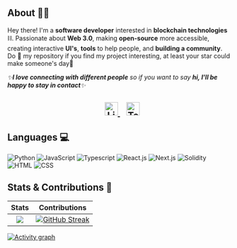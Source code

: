 ## About 🐱‍👤

Hey there! I'm a **software developer** interested in **blockchain technologies**⛓. Passionate about **Web 3.0**, making **open-source** more accessible, creating interactive **UI's**, **tools** to help people, and **building a community**. Do :star2: my repository if you find my project interesting, at least your star could make someone's day:pray:
<br>

<em>✨<b>I love connecting with different people</b> so if you want to say <b>hi, I'll be happy to stay in contact</b>✨</em>

<h2 align="center">
  &nbsp;&nbsp;
  <a href="https://www.linkedin.com/in/christos-stefanis/">
    <img src="https://www.vectorlogo.zone/logos/linkedin/linkedin-icon.svg" alt="LinkedIn Profile" height="30" width="30">
  </a>
  &nbsp;&nbsp;
  <a href="https://t.me/kaieverdream">
    <img src="https://cdn-icons-png.flaticon.com/512/2111/2111646.png" alt="Telegram" height="30" width="30">
  </a>
<!--   &nbsp;&nbsp;
  <a href="https://gitcoin.co/chrisstef">
    <img src="https://c.gitcoin.co/avatars/3796775e0f4505332d58e331488d56e9/gitcoinco.png" alt="GitCoin" height="30" width="30">
  </a> -->
 </h2>
  

## Languages 💻

![Python](http://img.shields.io/badge/-Python-3776AB?style=plastic-square&logo=python&logoColor=ffffff)
![JavaScript](https://img.shields.io/badge/-JavaScript-%23F7DF1C?style=plastic-square&logo=javascript&logoColor=000000&labelColor=%23F7DF1C&color=%23FFCE5A)
![Typescript](https://img.shields.io/badge/TypeScript-007ACC?style=plastic-square&logo=typescript&logoColor=white)
![React.js](https://img.shields.io/badge/-React.js-61DAFB?style=plastic-square&logo=react&logoColor=ffffff)
![Next.js](https://img.shields.io/badge/-Next.js-fff?style=plastic-square&logo=next.js&logoColor=ffffff)
![Solidity](http://img.shields.io/badge/-Solidity-5B4638?style=plastic-square&logo=solidity&logoColor=ffffff)
![HTML](https://img.shields.io/badge/-HTML5-%23E44D27?style=plastic-square&logo=html5&logoColor=ffffff)
![CSS](https://img.shields.io/badge/-CSS3-%231572B6?style=plastic-square&logo=css3)


## Stats & Contributions 🧱

Stats             |  Contributions
:-------------------------:|:-------------------------:
[![](https://github-readme-stats.vercel.app/api?username=chrisstef&theme=radical)](https://github.com/chrisstef/github-readme-stats)  |  [![GitHub Streak](http://github-readme-streak-stats.herokuapp.com?user=chrisstef&theme=radical)](https://git.io/streak-stats)

[![Activity graph](https://github-readme-activity-graph.vercel.app/graph?username=chrisstef&bg_color=141321&color=d83b7d&line=f8d847&point=a9fef7&area=true&hide_border=true)](https://github.com/ashutosh00710/github-readme-activity-graph)
